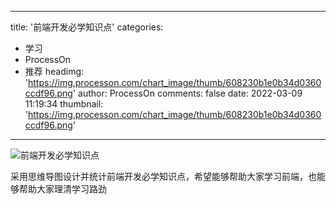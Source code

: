 
---
title: '前端开发必学知识点'
categories: 
 - 学习
 - ProcessOn
 - 推荐
headimg: 'https://img.processon.com/chart_image/thumb/608230b1e0b34d0360ccdf96.png'
author: ProcessOn
comments: false
date: 2022-03-09 11:19:34
thumbnail: 'https://img.processon.com/chart_image/thumb/608230b1e0b34d0360ccdf96.png'
---

<div>   
<img class="thumb" alt="前端开发必学知识点" src="https://img.processon.com/chart_image/thumb/608230b1e0b34d0360ccdf96.png" referrerpolicy="no-referrer">
<p>采用思维导图设计并统计前端开发必学知识点，希望能够帮助大家学习前端，也能够帮助大家理清学习路劲</p>  
</div>
            